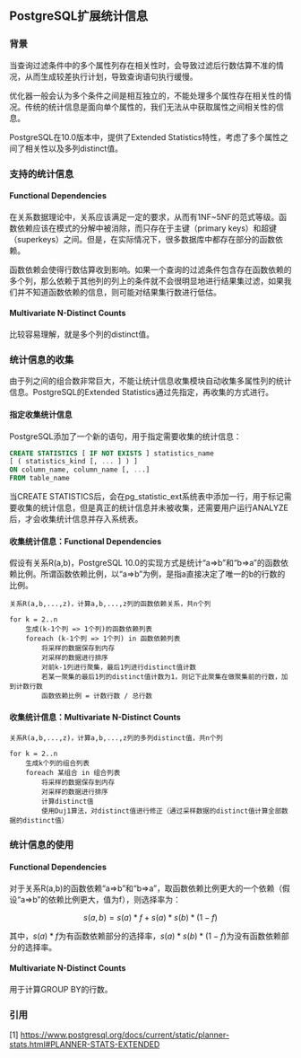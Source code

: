 ## PostgreSQL扩展统计信息

### 背景

当查询过滤条件中的多个属性列存在相关性时，会导致过滤后行数估算不准的情况，从而生成较差执行计划，导致查询语句执行缓慢。

优化器一般会认为多个条件之间是相互独立的，不能处理多个属性存在相关性的情况。传统的统计信息是面向单个属性的，我们无法从中获取属性之间相关性的信息。

PostgreSQL在10.0版本中，提供了Extended Statistics特性，考虑了多个属性之间了相关性以及多列distinct值。

### 支持的统计信息

#### Functional Dependencies

在关系数据理论中，关系应该满足一定的要求，从而有1NF~5NF的范式等级。函数依赖应该在模式的分解中被消除，而只存在于主键（primary keys）和超键（superkeys）之间。但是，在实际情况下，很多数据库中都存在部分的函数依赖。

函数依赖会使得行数估算收到影响。如果一个查询的过滤条件包含存在函数依赖的多个列，那么依赖于其他列的列上的条件就不会很明显地进行结果集过滤，如果我们并不知道函数依赖的信息，则可能对结果集行数进行低估。

#### Multivariate N-Distinct Counts

比较容易理解，就是多个列的distinct值。

### 统计信息的收集

由于列之间的组合数非常巨大，不能让统计信息收集模块自动收集多属性列的统计信息。PostgreSQL的Extended Statistics通过先指定，再收集的方式进行。

#### 指定收集统计信息

PostgreSQL添加了一个新的语句，用于指定需要收集的统计信息：

```sql
CREATE STATISTICS [ IF NOT EXISTS ] statistics_name
[ ( statistics_kind [, ... ] ) ]
ON column_name, column_name [, ...]
FROM table_name
```

当CREATE STATISTICS后，会在pg_statistic_ext系统表中添加一行，用于标记需要收集的统计信息，但是真正的统计信息并未被收集，还需要用户运行ANALYZE后，才会收集统计信息并存入系统表。

#### 收集统计信息：Functional Dependencies

假设有关系R(a,b)，PostgreSQL 10.0的实现方式是统计“a=>b”和“b=>a”的函数依赖比例。所谓函数依赖比例，以“a=>b”为例，是指a直接决定了唯一的b的行数的比例。

```
关系R(a,b,...,z)，计算a,b,...,z列的函数依赖关系，共n个列

for k = 2..n
    生成(k-1个列 => 1个列)的函数依赖列表
    foreach (k-1个列 => 1个列) in 函数依赖列表
        将采样的数据保存到内存
        对采样的数据进行排序
        对前k-1列进行聚集，最后1列进行distinct值计数
        若某一聚集的最后1列的distinct值计数为1，则记下此聚集在做聚集前的行数，加到计数行数
        函数依赖比例 = 计数行数 / 总行数
``` 

#### 收集统计信息：Multivariate N-Distinct Counts

```
关系R(a,b,...,z)，计算a,b,...,z列的多列distinct值，共n个列

for k = 2..n
    生成k个列的组合列表
    foreach 某组合 in 组合列表
        将采样的数据保存到内存
        对采样的数据进行排序
        计算distinct值
        使用Duj1算法，对distinct值进行修正（通过采样数据的distinct值计算全部数据的distinct值）
```

### 统计信息的使用

#### Functional Dependencies

对于关系R(a,b)的函数依赖“a=>b”和“b=>a”，取函数依赖比例更大的一个依赖（假设“a=>b”的依赖比例更大，值为f），则选择率为：

$$
s(a,b) = s(a) * f + s(a) * s(b) * (1-f)
$$

其中，$s(a) * f$为有函数依赖部分的选择率，$s(a) * s(b) * (1-f)$为没有函数依赖部分的选择率。

#### Multivariate N-Distinct Counts

用于计算GROUP BY的行数。

### 引用

[1] https://www.postgresql.org/docs/current/static/planner-stats.html#PLANNER-STATS-EXTENDED